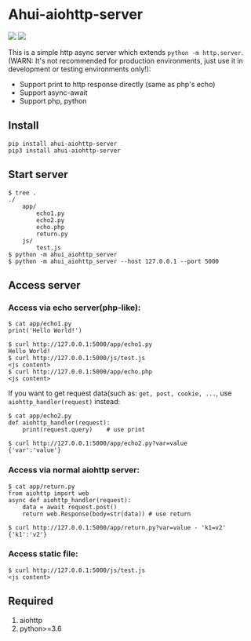 # Ahui-aiohttp-server
[![](https://img.shields.io/pypi/pyversions/ahui_aiohttp_server.svg?longCache=True)](https://pypi.org/pypi/ahui_aiohttp_server/)
[![](https://img.shields.io/pypi/v/ahui_aiohttp_server.svg?maxAge=36000)](https://pypi.org/pypi/ahui_aiohttp_server/)

This is a simple http async server which extends `python -m http.server`.\
(WARN: It's not recommended  for production environments, just use it  in development or testing environments only!):
- Support print to http response directly (same as php's echo)
- Support async-await
- Support php, python

## Install

    pip install ahui-aiohttp-server
    pip3 install ahui-aiohttp-server

## Start server

    $ tree .
    ./
        app/
            echo1.py
            echo2.py
            echo.php
            return.py
        js/
            test.js
    $ python -m ahui_aiohttp_server
    $ python -m ahui_aiohttp_server --host 127.0.0.1 --port 5000

## Access server

### Access via echo server(php-like):

    $ cat app/echo1.py
    print('Hello World!')

    $ curl http://127.0.0.1:5000/app/echo1.py
    Hello World!
    $ curl http://127.0.0.1:5000/js/test.js
    <js content>
    $ curl http://127.0.0.1:5000/app/echo.php
    <js content>

If you want to get request data(such as: `get, post, cookie, ...`, use `aiohttp_handler(request)` instead:

    $ cat app/echo2.py
    def aiohttp_handler(request):
        print(request.query)    # use print 

    $ curl http://127.0.0.1:5000/app/echo2.py?var=value
    {'var':'value'}

### Access via normal aiohttp server:

    $ cat app/return.py
    from aiohttp import web
    async def aiohttp_handler(request):
        data = await request.post()
        return web.Response(body=str(data)) # use return

    $ curl http://127.0.0.1:5000/app/return.py?var=value - 'k1=v2'
    {'k1':'v2'}

### Access static file:

    $ curl http://127.0.0.1:5000/js/test.js
    <js content>

## Required
1. aiohttp
2. python>=3.6
